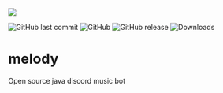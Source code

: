 <img src="https://github.com/necsii/melody/blob/main/.websrc/Melody_Banner.png" />
<br/>

![GitHub last commit](https://img.shields.io/github/last-commit/necsii/melody.svg)
![GitHub](https://img.shields.io/github/license/necsii/melody.svg)
![GitHub release](https://img.shields.io/github/release/necsii/melody.svg)
![Downloads](https://img.shields.io/github/downloads/necsii/melody/total.svg)

# melody
Open source java discord music bot
